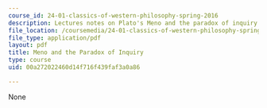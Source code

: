 ```yaml
---
course_id: 24-01-classics-of-western-philosophy-spring-2016
description: Lectures notes on Plato's Meno and the paradox of inquiry.
file_location: /coursemedia/24-01-classics-of-western-philosophy-spring-2016/00a272022460d14f716f439faf3a0a86_MIT24_01S16_SES5.pdf
file_type: application/pdf
layout: pdf
title: Meno and the Paradox of Inquiry
type: course
uid: 00a272022460d14f716f439faf3a0a86

---
```

None